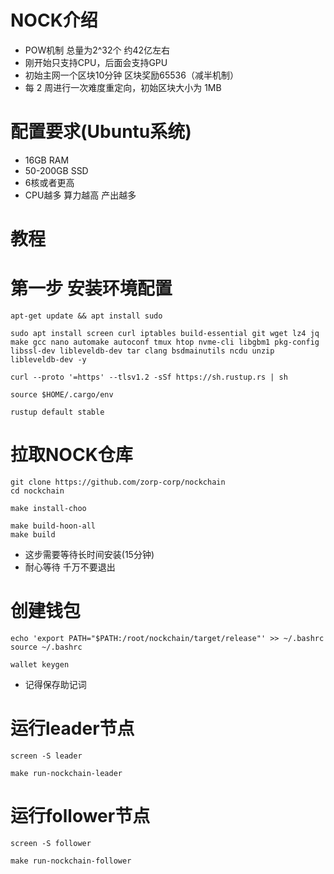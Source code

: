 # NOCK介绍
- POW机制 总量为2^32个 约42亿左右
- 刚开始只支持CPU，后面会支持GPU
- 初始主网一个区块10分钟 区块奖励65536（减半机制）
- 每 2 周进行一次难度重定向，初始区块大小为 1MB

#  配置要求(Ubuntu系统)
- 16GB RAM
- 50-200GB SSD
- 6核或者更高
- CPU越多 算力越高 产出越多

# 教程
# 第一步 安装环境配置
```
apt-get update && apt install sudo
```
```
sudo apt install screen curl iptables build-essential git wget lz4 jq make gcc nano automake autoconf tmux htop nvme-cli libgbm1 pkg-config libssl-dev libleveldb-dev tar clang bsdmainutils ncdu unzip libleveldb-dev -y
```
```
curl --proto '=https' --tlsv1.2 -sSf https://sh.rustup.rs | sh
```
```
source $HOME/.cargo/env
```
```
rustup default stable
```
# 拉取NOCK仓库
```
git clone https://github.com/zorp-corp/nockchain
cd nockchain
```
```
make install-choo
```
```
make build-hoon-all
make build
```
- 这步需要等待长时间安装(15分钟)
- 耐心等待 千万不要退出

# 创建钱包
```
echo 'export PATH="$PATH:/root/nockchain/target/release"' >> ~/.bashrc
source ~/.bashrc
```
```
wallet keygen
```
- 记得保存助记词

# 运行leader节点

```
screen -S leader
```
```
make run-nockchain-leader
```
# 运行follower节点
```
screen -S follower
```
```
make run-nockchain-follower
```
